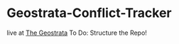 # Geostrata-Conflict-Tracker
live at [The Geostrata](https://www.thegeostrata.com/conflict-tracker)
To Do: Structure the Repo!
